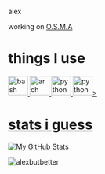 alex

working on [O.S.M.A](https://alexbutbetter.github.io/O.S.M.A/) 

<h1> things I use </h1>
<p align="left"> <a href="https://www.gnu.org/software/bash/" target="_blank" rel="noreferrer"> <img src="https://www.vectorlogo.zone/logos/gnu_bash/gnu_bash-icon.svg" alt="bash" width="40" height="40"/> <a href="https://archlinux.org" target="_blank" rel="noreferrer"> <img src="https://www.vectorlogo.zone/logos/archlinux/archlinux-icon.svg" alt="arch" width="40" height="40"/>  <a href="https://python.org" target="_blank" rel="noreferrer"> <img src="https://www.vectorlogo.zone/logos/python/python-icon.svg" alt="python" width="40" height="40"/> <a href="https://unity.com" target="_blank" rel="noreferrer"> <img src="https://www.vectorlogo.zone/logos/unity3d/unity3d-icon.svg" alt="python" width="40" height="40"/>>

 
<h1> stats i guess </h1> 
 
[![My GitHub Stats](https://github-readme-stats.vercel.app/api/?username=alexbutbetter&count_private=true&theme=tokyonight&showicons=true)]()

<p><img align="center" src="https://github-readme-stats.vercel.app/api/top-langs?username=alexbutbetter&show_icons=true&theme=tokyonight&locale=en&layout=compact" alt="alexbutbetter" /></p>

